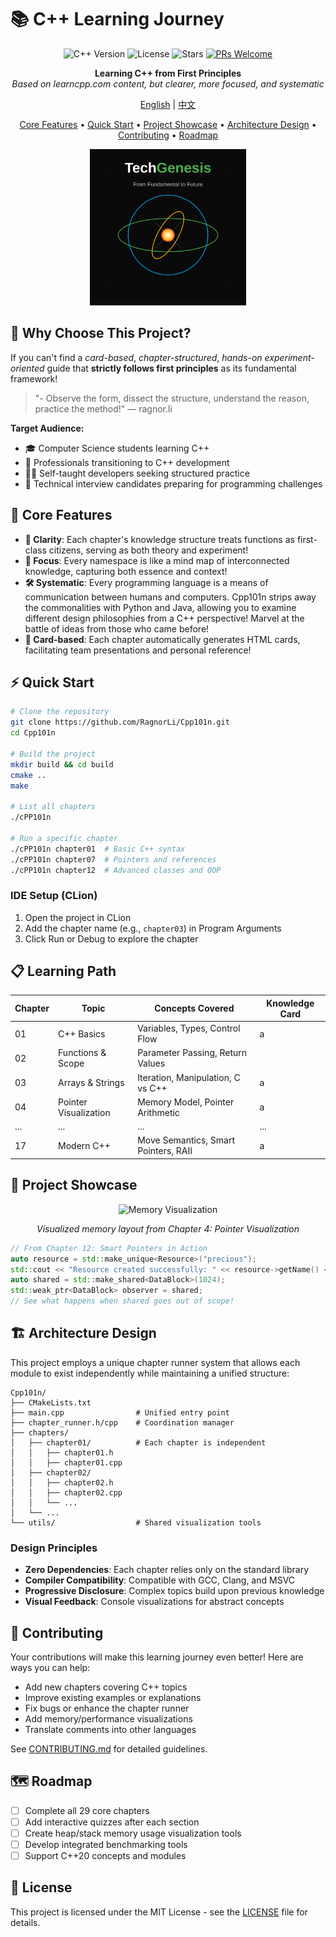 # 📚 C++ Learning Journey

<div align="center">

![C++ Version](https://img.shields.io/badge/C++-20-blue.svg?style=flat&logo=c%2B%2B)
![License](https://img.shields.io/badge/license-MIT-blue)
![Stars](https://img.shields.io/github/stars/RagnorLi/Cpp101n?style=social)
[![PRs Welcome](https://img.shields.io/badge/PRs-welcome-brightgreen.svg)](./CONTRIBUTING.md)

**Learning C++ from First Principles**  
*Based on learncpp.com content, but clearer, more focused, and systematic*

[English](./README.md) | [中文](./README_zh.md)

[Core Features](#-core-features) •
[Quick Start](#-quick-start) •
[Project Showcase](#-project-showcase) •
[Architecture Design](#-architecture-design) •
[Contributing](#-contributing) •
[Roadmap](#-roadmap)

<div align="center">
  <img src="logo.svg" alt="C++ Learning Journey Banner" width="250" height="250">
</div>

</div>

## 🌟 Why Choose This Project?

If you can't find a *card-based*, *chapter-structured*, *hands-on experiment-oriented* guide that **strictly follows first principles** as its fundamental framework!

> "- Observe the form, dissect the structure, understand the reason, practice the method!" — ragnor.li

**Target Audience:**
- 🎓 Computer Science students learning C++
- 💼 Professionals transitioning to C++ development
- 👨‍💻 Self-taught developers seeking structured practice
- 📝 Technical interview candidates preparing for programming challenges

## 🚀 Core Features

- **🧩 Clarity**: Each chapter's knowledge structure treats functions as first-class citizens, serving as both theory and experiment!
- **🔄 Focus**: Every namespace is like a mind map of interconnected knowledge, capturing both essence and context!
- **🛠️ Systematic**: Every programming language is a means of communication between humans and computers. Cpp101n strips away the commonalities with Python and Java, allowing you to examine different design philosophies from a C++ perspective! Marvel at the battle of ideas from those who came before!
- **🐊 Card-based**: Each chapter automatically generates HTML cards, facilitating team presentations and personal reference!

## ⚡ Quick Start

```bash
# Clone the repository
git clone https://github.com/RagnorLi/Cpp101n.git
cd Cpp101n

# Build the project
mkdir build && cd build
cmake ..
make

# List all chapters
./cPP101n

# Run a specific chapter
./cPP101n chapter01  # Basic C++ syntax
./cPP101n chapter07  # Pointers and references
./cPP101n chapter12  # Advanced classes and OOP
```

### IDE Setup (CLion)
1. Open the project in CLion
2. Add the chapter name (e.g., `chapter03`) in Program Arguments
3. Click Run or Debug to explore the chapter

## 📋 Learning Path

| Chapter | Topic | Concepts Covered | Knowledge Card |
|---------|-------|------------------|----------------|
| 01 | C++ Basics | Variables, Types, Control Flow |a|
| 02 | Functions & Scope | Parameter Passing, Return Values |
| 03 | Arrays & Strings | Iteration, Manipulation, C vs C++ |a|
| 04 | Pointer Visualization | Memory Model, Pointer Arithmetic |a|
| ... | ... | ... | ... |
| 17 | Modern C++ | Move Semantics, Smart Pointers, RAII |a|

## 🎯 Project Showcase

<div align="center">
<img src="https://i.imgur.com/K8xH30R.png" alt="Memory Visualization" width="400">
<p><em>Visualized memory layout from Chapter 4: Pointer Visualization</em></p>
</div>

```cpp
// From Chapter 12: Smart Pointers in Action
auto resource = std::make_unique<Resource>("precious");
std::cout << "Resource created successfully: " << resource->getName() << std::endl;
auto shared = std::make_shared<DataBlock>(1024);
std::weak_ptr<DataBlock> observer = shared;
// See what happens when shared goes out of scope!
```

## 🏗️ Architecture Design

This project employs a unique chapter runner system that allows each module to exist independently while maintaining a unified structure:

```
Cpp101n/
├── CMakeLists.txt
├── main.cpp                # Unified entry point
├── chapter_runner.h/cpp    # Coordination manager
├── chapters/
│   ├── chapter01/          # Each chapter is independent
│   │   ├── chapter01.h
│   │   ├── chapter01.cpp
│   ├── chapter02/
│   │   ├── chapter02.h
│   │   ├── chapter02.cpp
│   │   └── ...
│   └── ...
└── utils/                  # Shared visualization tools
```

### Design Principles

- **Zero Dependencies**: Each chapter relies only on the standard library
- **Compiler Compatibility**: Compatible with GCC, Clang, and MSVC
- **Progressive Disclosure**: Complex topics build upon previous knowledge
- **Visual Feedback**: Console visualizations for abstract concepts

## 👥 Contributing

Your contributions will make this learning journey even better! Here are ways you can help:

- Add new chapters covering C++ topics
- Improve existing examples or explanations
- Fix bugs or enhance the chapter runner
- Add memory/performance visualizations
- Translate comments into other languages

See [CONTRIBUTING.md](./CONTRIBUTING.md) for detailed guidelines.

## 🗺️ Roadmap

- [ ] Complete all 29 core chapters
- [ ] Add interactive quizzes after each section
- [ ] Create heap/stack memory usage visualization tools
- [ ] Develop integrated benchmarking tools
- [ ] Support C++20 concepts and modules

## 📜 License

This project is licensed under the MIT License - see the [LICENSE](./LICENSE) file for details.
```